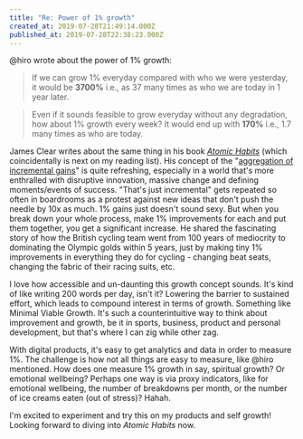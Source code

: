 ```yaml
---
title: "Re: Power of 1% growth"
created_at: 2019-07-28T21:49:14.000Z
published_at: 2019-07-28T22:38:23.000Z
---
```

@hiro wrote about the power of 1% growth:

> If we can grow 1% everyday compared with who we were yesterday, it would be **3700%** i.e., as 37 many times as who we are today in 1 year later.

> Even if it sounds feasible to grow everyday without any degradation, how about 1% growth every week? It would end up with **170%** i.e., 1.7 many times as who are today.

  

James Clear writes about the same thing in his book [_Atomic Habits_](https://jamesclear.com/atomic-habits) (which coincidentally is next on my reading list). His concept of the "[aggregation of incremental gains](https://jamesclear.com/marginal-gains)" is quite refreshing, especially in a world that's more enthralled with disruptive innovation, massive change and defining moments/events of success. "That's just incremental" gets repeated so often in boardrooms as a protest against new ideas that don't push the needle by 10x as much. 1% gains just doesn't sound sexy. But when you break down your whole process, make 1% improvements for each and put them together, you get a significant increase. He shared the fascinating story of how the British cycling team went from 100 years of mediocrity to dominating the Olympic golds within 5 years, just by making tiny 1% improvements in everything they do for cycling - changing beat seats, changing the fabric of their racing suits, etc.  

  

I love how accessible and un-daunting this growth concept sounds. It's kind of like writing 200 words per day, isn't it? Lowering the barrier to sustained effort, which leads to compound interest in terms of growth. Something like Minimal Viable Growth. It's such a counterintuitive way to think about improvement and growth, be it in sports, business, product and personal development, but that's where I can zig while other zag. 

  

With digital products, it's easy to get analytics and data in order to measure 1%. The challenge is how not all things are easy to measure, like @hiro mentioned. How does one measure 1% growth in say, spiritual growth? Or emotional wellbeing? Perhaps one way is via proxy indicators, like for emotional wellbeing, the number of breakdowns per month, or the number of ice creams eaten (out of stress)? Hahah.

  

I'm excited to experiment and try this on my products and self growth! Looking forward to diving into _Atomic Habits_ now.
